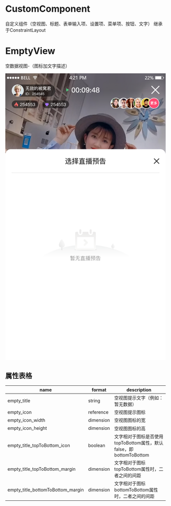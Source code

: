 # CustomComponent
自定义组件（空视图、标题、表单输入项、设置项、菜单项、按钮、文字）
继承于ConstraintLayout

# EmptyView
空数据视图-（图标加文字描述）

![空视图预览](https://github.com/ll-component/private-img/blob/master/empty_view_preview.png)

## 属性表格

| name | format | description |
| ------ | ------ | ------ |
| empty_title | string | 空视图提示文字（例如：暂无数据） |
| empty_icon | reference | 空视图提示图标 |
| empty_icon_width | dimension | 空视图图标的宽 |
| empty_icon_height | dimension | 空视图图标的高 |
| empty_title_topToBottom_icon | boolean | 文字相对于图标是否使用topToBottom属性，默认false，即bottomToBottom |
| empty_title_topToBottom_margin | dimension | 文字相对于图标topToBottom属性时，二者之间的间距 |
| empty_title_bottomToBottom_margin | dimension | 文字相对于图标bottomToBottom属性时，二者之间的间距 |
